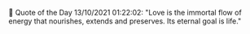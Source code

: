 <!-- start quote -->
💬 Quote of the Day 13/10/2021 01:22:02: "Love is the immortal flow of energy that nourishes, extends and preserves. Its eternal goal is life."
<!-- end quote -->
